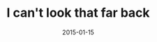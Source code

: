 ---
layout: base.njk
title : 'I can&#39;t look that far back' 
view_title : 'I can&#39;t look that far back' 
year : '2015' 
date : '2015-01-15' 
img_file : '/drawing/icantlookthatfarback.png' 
html_file : 'icantlookthatfarback' 
next_html : 'ifeelmuchbetternow.html' 
year_order : '9' 
permalink : "title/{{html_file}}.html"
---